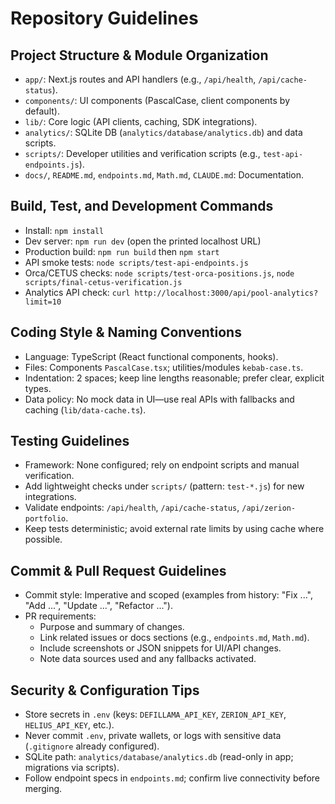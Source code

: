 # Repository Guidelines

## Project Structure & Module Organization
- `app/`: Next.js routes and API handlers (e.g., `/api/health`, `/api/cache-status`).
- `components/`: UI components (PascalCase, client components by default).
- `lib/`: Core logic (API clients, caching, SDK integrations).
- `analytics/`: SQLite DB (`analytics/database/analytics.db`) and data scripts.
- `scripts/`: Developer utilities and verification scripts (e.g., `test-api-endpoints.js`).
- `docs/`, `README.md`, `endpoints.md`, `Math.md`, `CLAUDE.md`: Documentation.

## Build, Test, and Development Commands
- Install: `npm install`
- Dev server: `npm run dev` (open the printed localhost URL)
- Production build: `npm run build` then `npm start`
- API smoke tests: `node scripts/test-api-endpoints.js`
- Orca/CETUS checks: `node scripts/test-orca-positions.js`, `node scripts/final-cetus-verification.js`
- Analytics API check: `curl http://localhost:3000/api/pool-analytics?limit=10`

## Coding Style & Naming Conventions
- Language: TypeScript (React functional components, hooks).
- Files: Components `PascalCase.tsx`; utilities/modules `kebab-case.ts`.
- Indentation: 2 spaces; keep line lengths reasonable; prefer clear, explicit types.
- Data policy: No mock data in UI—use real APIs with fallbacks and caching (`lib/data-cache.ts`).

## Testing Guidelines
- Framework: None configured; rely on endpoint scripts and manual verification.
- Add lightweight checks under `scripts/` (pattern: `test-*.js`) for new integrations.
- Validate endpoints: `/api/health`, `/api/cache-status`, `/api/zerion-portfolio`.
- Keep tests deterministic; avoid external rate limits by using cache where possible.

## Commit & Pull Request Guidelines
- Commit style: Imperative and scoped (examples from history: "Fix ...", "Add ...", "Update ...", "Refactor ...").
- PR requirements:
  - Purpose and summary of changes.
  - Link related issues or docs sections (e.g., `endpoints.md`, `Math.md`).
  - Include screenshots or JSON snippets for UI/API changes.
  - Note data sources used and any fallbacks activated.

## Security & Configuration Tips
- Store secrets in `.env` (keys: `DEFILLAMA_API_KEY`, `ZERION_API_KEY`, `HELIUS_API_KEY`, etc.).
- Never commit `.env`, private wallets, or logs with sensitive data (`.gitignore` already configured).
- SQLite path: `analytics/database/analytics.db` (read-only in app; migrations via scripts).
- Follow endpoint specs in `endpoints.md`; confirm live connectivity before merging.
